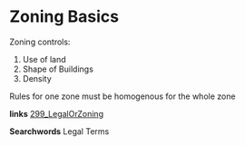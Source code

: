 # Zoning Basics

Zoning controls:
1. Use of land
2. Shape of Buildings
3. Density

Rules for one zone must be homogenous for the whole zone

**links**
[299_LegalOrZoning](299_LegalOrZoning.md)

**Searchwords**
Legal Terms

